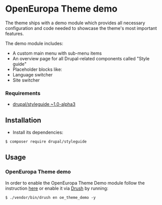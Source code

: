 # OpenEuropa Theme demo

The theme ships with a demo module which provides all necessary configuration and code needed to showcase the theme's
most important features.

The demo module includes:

- A custom main menu with sub-menu items
- An overview page for all Drupal-related components called "Style guide"
- Placeholder blocks like:
 - Language switcher
 - Site switcher

### Requirements

* [drupal/styleguide ~1.0-alpha3](https://www.drupal.org/project/styleguide)

## Installation

* Install its dependencies:

```bash
$ composer require drupal/styleguide
```

## Usage

### OpenEuropa Theme demo

In order to enable the OpenEuropa Theme Demo module follow the instruction [here][1] or enable it via [Drush][2]
by running:

```
$ ./vendor/bin/drush en oe_theme_demo -y
```

[1]: https://www.drupal.org/docs/8/extending-drupal-8/installing-drupal-8-modules
[2]: https://www.drush.org/
